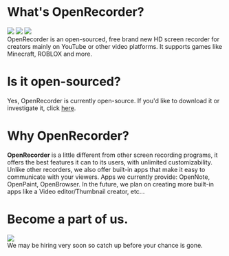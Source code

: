 # What's OpenRecorder?
<a href="https://github.com/Pronner/OpenRecorder/Releases" alt="OpenRecorder"><img src="https://img.shields.io/github/downloads/Pronner/OpenRecorder/total?color=1&logo=github" /></a> <a href="https://discord.io/recorder" alt="OpenRecorder"><img src="https://img.shields.io/discord/897881158384234557?color=white&label=online&logo=discord&logoColor=white" /></a> <a href="https://twitter.com/@OpenRecorder" alt="OpenRecorder"><img src="https://img.shields.io/twitter/follow/OpenRecorder?logo=twitter&logoColor=white&style=plastic" /></a> <br />OpenRecorder is an open-sourced, free brand new HD screen recorder for creators mainly on YouTube or other video platforms. It supports games like Minecraft, ROBLOX and more.

# Is it open-sourced?
Yes, OpenRecorder is currently open-source. If you'd like to download it or investigate it, click [here](https://github.com/Pronner/OpenRecorder/tree/main/sourcecode/src_ORS).

# Why OpenRecorder?

**OpenRecorder** is a little different from other screen recording programs, it offers the best features it can to its users, with unlimited customizability. Unlike other recorders, we also offer built-in apps that make it easy to communicate with your viewers. Apps we currently provide: OpenNote, OpenPaint, OpenBrowser. In the future, we plan on creating more built-in apps like a Video editor/Thumbnail creator, etc...

# Become a part of us.

<a href="https://discord.gg/XVsKtnKubs" alt="Discord Server"><img src="https://img.shields.io/badge/Join%20our-Discord%20Server-informational"></a>\
We may be hiring very soon so catch up before your chance is gone.
